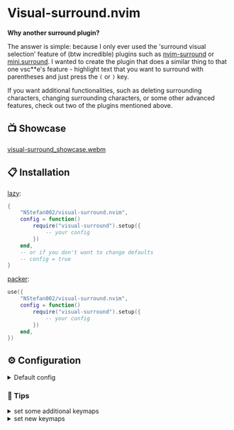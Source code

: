 # Visual-surround.nvim

**Why another surround plugin?**

The answer is simple: because I only ever used the 'surround visual selection' feature of (btw incredible) plugins such as
[nvim-surround](https://github.com/kylechui/nvim-surround) or [mini.surround](https://github.com/echasnovski/mini.surround).
I wanted to create the plugin that does a similar thing to that one vsc\*\*e's feature - highlight text that you want to surround
with parentheses and just press the `(` or `)` key.

If you want additional functionalities, such as deleting surrounding characters, changing surrounding characters, or some other
advanced features, check out two of the plugins mentioned above.

## 📺 Showcase

[visual-surround_showcase.webm](https://github.com/NStefan002/visual-surround.nvim/assets/100767853/f40f0d4c-bcb2-4f08-89a5-55ee6e188576)

## 📋 Installation

[lazy](https://github.com/folke/lazy.nvim):

```lua
{
    "NStefan002/visual-surround.nvim",
    config = function()
        require("visual-surround").setup({
            -- your config
        })
    end,
    -- or if you don't want to change defaults
    -- config = true
}
```

[packer](https://github.com/wbthomason/packer.nvim):

```lua
use({
    "NStefan002/visual-surround.nvim",
    config = function()
        require("visual-surround").setup({
            -- your config
        })
    end,
})
```

## ⚙ Configuration

<details>
<summary>Default config</summary>

```lua
{
    -- if set to true, the user must manually add keymaps
    use_default_keymaps = true,
    -- will be ignored if use_default_keymaps is set to false
    surround_chars = { "{", "}", "[", "]", "(", ")", "'", '"', "`" },
    -- whether to exit visual mode after adding surround
    exit_visual_mode = true,
}
```

</details>

### 👀 Tips

<details>
<summary>set some additional keymaps</summary>

```lua
vim.keymap.set("v", "s<", function()
    -- surround selected text with "<>"
    require("visual-surround").surround("<") -- it's enough to supply only opening or closing char
end)
```

</details>

<details>
<summary>set new keymaps</summary>

```lua
require("visual-surround").setup({
    use_default_keymaps = false,
})

local preffered_mapping_prefix = "s"
local surround_chars = { "{", "[", "(", "'", '"', "<" }
local surround = require("visual-surround").surround
for _, key in pairs(surround_chars) do
    vim.keymap.set("v", preffered_mapping_prefix .. key, function()
        surround(key)
    end, { desc = "[visual-surround] Surround selection with " .. key })
end
```

</details>
